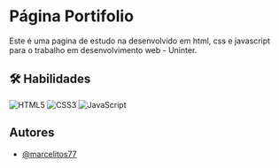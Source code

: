 # Página Portifolio

Este é uma pagina de estudo na desenvolvido em html, css e javascript para o trabalho em desenvolvimento web - Uninter.

## 🛠 Habilidades
![HTML5](https://img.shields.io/badge/html5-%23E34F26.svg?style=for-the-badge&logo=html5&logoColor=white)
![CSS3](https://img.shields.io/badge/css3-%231572B6.svg?style=for-the-badge&logo=css3&logoColor=white)
![JavaScript](https://img.shields.io/badge/javascript-%23323330.svg?style=for-the-badge&logo=javascript&logoColor=%23F7DF1E) 


## Autores

- [@marcelitos77](https://www.github.com/marcelitos77)



